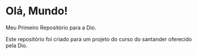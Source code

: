 # Olá, Mundo!
 Meu Primeiro Repositório para a Dio.

 Este repositório foi criado para um projeto do curso do santander oferecido pela Dio.
